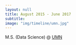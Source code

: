 ```yaml
---
layout: null
title: August 2015 - June 2017
subtitle:
image: "img/timeline/umn.jpg"
---
```

M.S. (Data Science) @ [UMN](https://twin-cities.umn.edu/)